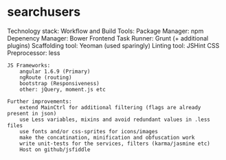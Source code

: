 # searchusers

Technology stack:
	Workflow and Build Tools:
		Package Manager: npm
		Depenency Manager: Bower
		Frontend Task Runner: Grunt (+ additional plugins)
		Scaffolding tool: Yeoman (used sparingly)
		Linting tool: JSHint
		CSS Preprocessor: less

	JS Frameworks:
		angular 1.6.9 (Primary)
		ngRoute (routing)
		bootstrap (Responsiveness)
		other: jQuery, moment.js etc
 
	Further improvements:
		extend MainCtrl for additional filtering (flags are already present in json)
		use Less variables, mixins and avoid redundant values in .less files
		use fonts and/or css-sprites for icons/images
		make the concatination, minification and obfuscation work
		write unit-tests for the services, filters (karma/jasmine etc)
		Host on github/jsfiddle
		

